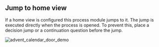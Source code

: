 ## Jump to home view

If a home view is configured this process module jumps to it. The jump is executed directly when the process is opened. To prevent this, place a decision jump or a continuation question before the jump.

![advent_calendar_door_demo](https://raw.githubusercontent.com/loyjoy/welcome/master/help/processes/process/subprocesses/router_push.png)
